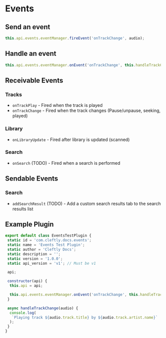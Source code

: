 # Events

## Send an event

```js
this.api.events.eventManager.fireEvent('onTrackChange', audio);
```

## Handle an event

```js
this.api.events.eventManager.onEvent('onTrackChange', this.handleTrackChange);
```

## Receivable Events

### Tracks

- `onTrackPlay` - Fired when the track is played
- `onTrackChange` - Fired when the track changes (Pause/unpause, seeking, played)

### Library

- `onLibraryUpdate` - Fired after library is updated (scanned)

### Search

- `onSearch` (TODO) - Fired when a search is performed

## Sendable Events

### Search

- `addSearchResult` (TODO) - Add a custom search results tab to the search results list

## Example Plugin

```js
export default class EventsTestPlugin {
 static id = 'com.cleftly.docs.events';
 static name = 'Events Test Plugin';
 static author = 'Cleftly Docs';
 static description = '';
 static version = '1.0.0';
 static api_version = 'v1'; // Must be v1

 api;

 constructor(api) {
  this.api = api;

  this.api.events.eventManager.onEvent('onTrackChange', this.handleTrackChange);
 }

 async handleTrackChange(audio) {
  console.log(
   `Playing track ${audio.track.title} by ${audio.track.artist.name}`
  );
 }
}
```
